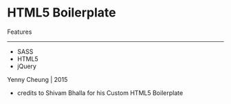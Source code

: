 HTML5 Boilerplate
=================

Features
________

- SASS
- HTML5
- jQuery

Yenny Cheung | 2015
- credits to Shivam Bhalla for his Custom HTML5 Boilerplate